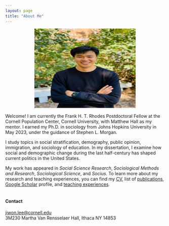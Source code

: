 ```yaml
---
layout: page
title: "About Me"
---
```


<p align="center"><img src="assets/jl_image.jpg" height="250" width="320">

Welcome! I am currently the Frank H. T. Rhodes Postdoctoral Fellow at the Cornell Population Center, Cornell University, with Matthew Hall as my mentor. I earned my Ph.D. in sociology from Johns Hopkins University in May 2023, under the guidance of Stephen L. Morgan. <br>

I study topics in  social stratification, demography, public opinion, immigration, and sociology of education. In my dissertation, I examine how social and demographic change during the last half-century has shaped current politics in the United States.  
   
My work has appeared in *Social Science Research*, *Sociological Methods and Research*, *Sociological Science*, and *Socius*. To learn more about my research and teaching experiences, you can find my [CV](/cv_jiwonlee.pdf), list of [publications](https://jiwonlee.net/research/), [Google Scholar](https://scholar.google.com/citations?user=nszIX_sAAAAJ&hl=en) profile, and [teaching experiences](https://jiwonlee.net/teaching/).
<br />
<br />

#### Contact
<jiwon.lee@cornell.edu>   
3M230 Martha Van Rensselaer Hall, Ithaca NY 14853 
